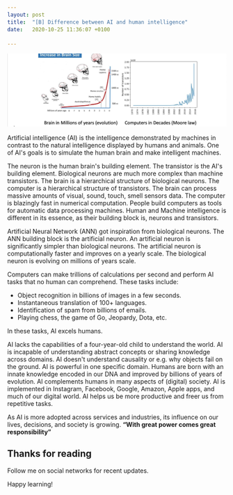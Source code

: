 ```yaml
---
layout: post
title:  "[B] Difference between AI and human intelligence"
date:   2020-10-25 11:36:07 +0100

---
```




<img src="/assets/img/AIvsHuman.jpeg" width="700" />


Artificial intelligence (AI) is the intelligence demonstrated by machines in contrast to the natural intelligence displayed by humans and animals. One of AI's goals is to simulate the human brain and make intelligent machines.

The neuron is the human brain's building element. The transistor is the AI's building element. Biological neurons are much more complex than machine transistors. The brain is a hierarchical structure of biological neurons. The computer is a hierarchical structure of transistors. The brain can process massive amounts of visual, sound, touch, smell sensors data. The computer is blazingly fast in numerical computation. People build computers as tools for automatic data processing machines. Human and Machine intelligence is different in its essence, as their building block is, neurons and transistors.

Artificial Neural Network (ANN) got inspiration from biological neurons. The ANN building block is the artificial neuron. An artificial neuron is significantly simpler than biological neurons. The artificial neuron is computationally faster and improves on a yearly scale. The biological neuron is evolving on millions of years scale.


Computers can make trillions of calculations per second and perform AI tasks that no human can comprehend. These tasks include:

* Object recognition in billions of images in a few seconds.
* Instantaneous translation of 100+ languages.
* Identification of spam from billions of emails.
* Playing chess, the game of Go, Jeopardy, Dota, etc.

In these tasks, AI excels humans.

AI lacks the capabilities of a four-year-old child to understand the world. AI is incapable of understanding abstract concepts or sharing knowledge across domains. AI doesn't understand causality or e.g. why objects fail on the ground. AI is powerful in one specific domain. Humans are born with an innate knowledge encoded in our DNA and improved by billions of years of evolution.
AI complements humans in many aspects of (digital) society. AI is implemented in Instagram, Facebook, Google, Amazon, Apple apps, and much of our digital world. AI helps us be more productive and freer us from repetitive tasks.

As AI is more adopted across services and industries, its influence on our lives, decisions, and society is growing. **“With great power comes great responsibility”**


## Thanks for reading


Follow me on social networks for recent updates.

Happy learning!
